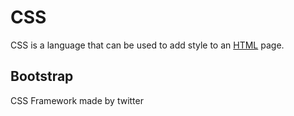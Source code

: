 # CSS



CSS is a language that can be used to add style to an [HTML](/wiki/HTML) page.


## Bootstrap

CSS Framework made by twitter

